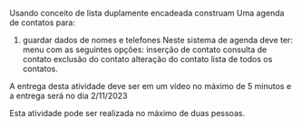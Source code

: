Usando conceito de lista duplamente encadeada construam 
Uma agenda de contatos para:
1. guardar dados de nomes e telefones
    Neste sistema de agenda deve ter: 
    menu com as seguintes opções: 
        inserção de contato
        consulta de contato
        exclusão do contato
        alteração do contato
        lista de todos os contatos.

A entrega desta atividade deve ser em um vídeo no máximo de 5 minutos e a entrega será no dia 2/11/2023

Esta atividade pode ser realizada no máximo de duas pessoas. 